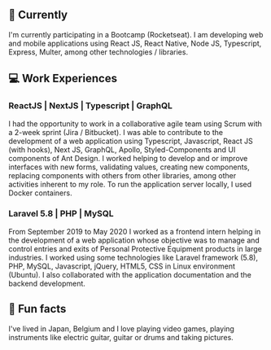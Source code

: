 ## 🚀 Currently 
I'm currently participating in a Bootcamp (Rocketseat). I am developing web and mobile applications using React JS, React Native, Node JS, Typescript, Express, Multer, among other technologies / libraries.

## 💻 Work Experiences 
### ReactJS | NextJS | Typescript | GraphQL
I had the opportunity to work in a collaborative agile team using Scrum with a 2-week sprint (Jira / Bitbucket). I was able to contribute to the development of a web application using Typescript, Javascript, React JS (with hooks), Next JS, GraphQL, Apollo, Styled-Components and UI components of Ant Design. I worked helping to develop and or improve interfaces with new forms, validating values, creating new components, replacing components with others from other libraries, among other activities inherent to my role. To run the application server locally, I used Docker containers.

### Laravel 5.8 | PHP | MySQL
From September 2019 to May 2020 I worked as a frontend intern helping in the development of a web application whose objective was to manage and control entries and exits of Personal Protective Equipment products in large industries. I worked using some technologies like Laravel framework (5.8), PHP, MySQL, Javascript, jQuery, HTML5, CSS in Linux environment (Ubuntu). I also collaborated with the application documentation and the backend development.

## 🎸 Fun facts
I've lived in Japan, Belgium and I love playing video games, playing instruments like electric guitar, guitar or drums and taking pictures.

<!--
**beniciodaniel/beniciodaniel** is a ✨ _special_ ✨ repository because its `README.md` (this file) appears on your GitHub profile.

Here are some ideas to get you started:

- 🔭 I’m currently working on ...
- 🌱 I’m currently learning ...
- 👯 I’m looking to collaborate on ...
- 🤔 I’m looking for help with ...
- 💬 Ask me about ...
- 📫 How to reach me: ...
- 😄 Pronouns: ...
- ⚡ Fun fact: ...
-->
